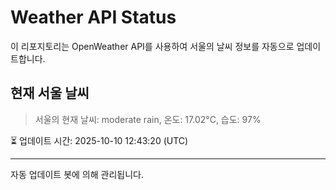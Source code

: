 
# Weather API Status

이 리포지토리는 OpenWeather API를 사용하여 서울의 날씨 정보를 자동으로 업데이트합니다.

## 현재 서울 날씨
> 서울의 현재 날씨: moderate rain, 온도: 17.02°C, 습도: 97%

⏳ 업데이트 시간: 2025-10-10 12:43:20 (UTC)

---
자동 업데이트 봇에 의해 관리됩니다.
